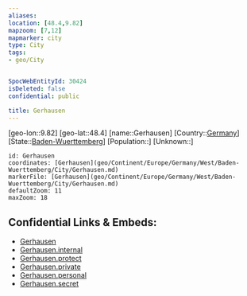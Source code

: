 ```yaml
---
aliases: 
location: [48.4,9.82]
mapzoom: [7,12] 
mapmarker: city 
type: City
tags:
- geo/City


SpocWebEntityId: 30424
isDeleted: false
confidential: public

title: Gerhausen
---
```

[geo-lon::9.82]
[geo-lat::48.4]
[name::Gerhausen]
[Country::[Germany](geo/Continent/Europe/Germany.md)]
[State::[Baden-Wuerttemberg](geo/Continent/Europe/Germany/West/Baden-Wuerttemberg.md)]
[Population::]
[Unknown::]


```leaflet
id: Gerhausen
coordinates: [Gerhausen](geo/Continent/Europe/Germany/West/Baden-Wuerttemberg/City/Gerhausen.md)
markerFile: [Gerhausen](geo/Continent/Europe/Germany/West/Baden-Wuerttemberg/City/Gerhausen.md)
defaultZoom: 11 
maxZoom: 18
```


## Confidential Links & Embeds: 
- [Gerhausen](../../../../../../../../_public/geo/Continent/Europe/Germany/West/Baden-Wuerttemberg/City/Gerhausen.md) 
- [Gerhausen.internal](../../../../../../../../_internal/geo/Continent/Europe/Germany/West/Baden-Wuerttemberg/City/Gerhausen.internal.md) 
- [Gerhausen.protect](../../../../../../../../_protect/geo/Continent/Europe/Germany/West/Baden-Wuerttemberg/City/Gerhausen.protect.md) 
- [Gerhausen.private](../../../../../../../../_private/geo/Continent/Europe/Germany/West/Baden-Wuerttemberg/City/Gerhausen.private.md) 
- [Gerhausen.personal](../../../../../../../../_personal/geo/Continent/Europe/Germany/West/Baden-Wuerttemberg/City/Gerhausen.personal.md) 
- [Gerhausen.secret](../../../../../../../../_secret/geo/Continent/Europe/Germany/West/Baden-Wuerttemberg/City/Gerhausen.secret.md) 
